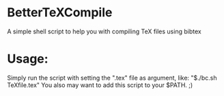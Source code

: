 BetterTeXCompile
================

A simple shell script to help you with compiling TeX files using bibtex

Usage:
======

Simply run the script with setting the ".tex" file as argument, like:
"$./bc.sh TeXfile.tex"
You also may want to add this script to your $PATH. ;)
